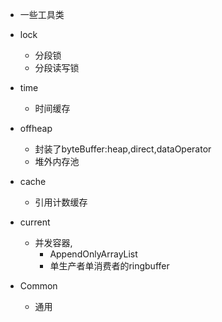 ﻿- 一些工具类

- lock 
	- 分段锁
	- 分段读写锁
- time 
	- 时间缓存
- offheap 
	- 封装了byteBuffer:heap,direct,dataOperator
	- 堆外内存池
- cache
	- 引用计数缓存
- current
	- 并发容器,
		- AppendOnlyArrayList
		- 单生产者单消费者的ringbuffer
- Common
	- 通用